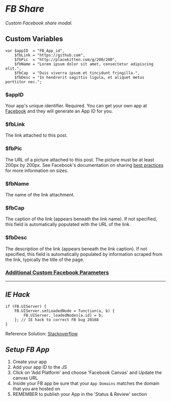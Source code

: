 # _FB Share_

_Custom Facebook share modal._

## Custom Variables

    var $appID  = "FB_App_id",  
        $fbLink = "https://github.com",  
        $fbPic  = "http://placekitten.com/g/200/200",  
        $fbName = "Lorem ipsum dolor sit amet, consectetur adipiscing elit.",  
        $fbCap  = "Duis viverra ipsum et tincidunt fringilla.",  
        $fbDesc = "In hendrerit sagittis ligula, et aliquet metus porttitor nec.";

### $appID
 Your app's unique identifier. Required. You can get your own app at [Facebook](https://developers.facebook.com/) and they will generate an App ID for you.

### $fbLink
 The link attached to this post.

### $fbPic 
The URL of a picture attached to this post. The picture must be at least 200px by 200px. See Facebook's documentation on sharing [best practices](https://developers.facebook.com/docs/sharing/best-practices#images) for more information on sizes.

### $fbName
The name of the link attachment.

### $fbCap
The caption of the link (appears beneath the link name). If not specified, this field is automatically populated with the URL of the link.

### $fbDesc 
The description of the link (appears beneath the link caption). If not specified, this field is automatically populated by information scraped from the link, typically the title of the page.

### [Additional Custom Facebook Parameters](https://developers.facebook.com/docs/sharing/reference/feed-dialog/v2.1)

---------------------------------------

## _IE Hack_
    if (FB.UIServer) {  
        FB.UIServer.setLoadedNode = function(a, b) {  
            FB.UIServer._loadedNodes[a.id] = b;  
        }; // IE hack to correct FB bug 20168  
    }

Reference Solution: [Stackoverflow](http://stackoverflow.com/questions/7447729/error-in-ie-with-facebook-share-and-doesnt-close-window)

## _Setup FB App_
1. Create your app
2. Add your app ID to the JS
3. Click on 'Add Platform' and choose 'Facebook Canvas' and Update the canvas URL 
4. Inside your FB app be sure that your `App Domains` matches the domain that you are hosted on
5. REMEMBER to publish your App in the 'Status & Review' section 